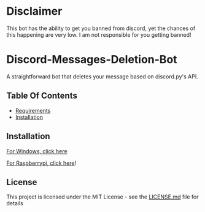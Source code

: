 # Disclaimer

This bot has the ability to get you banned from discord, yet the chances of this happening are very low. I am not responsible for you getting banned!

# Discord-Messages-Deletion-Bot

A straightforward bot that deletes your message based on discord.py's API.

## Table Of Contents

* [Requirements](#requirements)
* [Installation](#installation)

## Installation

  [For Windows, click here](https://github.com/josephistired/Discord-Message-Deletion-Bot/releases/tag/Windows-Version)

  [For Raspberrypi, click here](https://github.com/josephistired/Discord-Message-Deletion-Bot/releases/tag/Raspberry-Version)!
  
## License 

This project is licensed under the MIT License - see the [LICENSE.md](LICENSE) file for details
